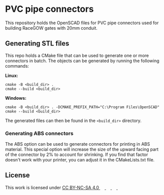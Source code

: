 # PVC pipe connectors

This repository holds the OpenSCAD files for PVC pipe connectors used for building RaceGOW gates with 20mm conduit.

## Generating STL files

This repo holds a CMake file that can be used to generate one or more connectors in batch.
The objects can be generated by running the following commands:

**Linux:**
```Shell
cmake -B <build_dir> .
cmake --build <build_dir>
```

**Windows:**
```Batchfile
cmake -B <build_dir> . -DCMAKE_PREFIX_PATH="C:\Program Files\OpenSCAD"
cmake --build <build_dir>
```

The generated files can then be found in the `<build_dir>` directory.

### Generating ABS connectors

The ABS option can be used to generate connectors for printing in ABS material. This special option will increase the
size of the upward facing part of the connector by 2% to account for shrinking. If you find that factor doesn't work
with your printer, you can adjust it in the CMakeLists.txt file.

## License

This work is licensed under [CC BY-NC-SA 4.0
<img height=15pt src="https://mirrors.creativecommons.org/presskit/icons/cc.svg" />
<img height=15pt src="https://mirrors.creativecommons.org/presskit/icons/by.svg" />
<img height=15pt src="https://mirrors.creativecommons.org/presskit/icons/nc.svg" />
<img height=15pt src="https://mirrors.creativecommons.org/presskit/icons/sa.svg" />
](https://creativecommons.org/licenses/by-nc-sa/4.0/?ref=chooser-v1)
